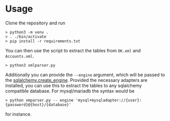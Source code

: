# Usage

Clone the repository and run

```
> python3 -m venv .
> . ./bin/activate
> pip install -r requirements.txt
```

You can then use the script to extract the tables from `OK.xml` and `Accounts.xml`.

```
> python3 xmlparser.py
```

Additionally you can provide the `--engine` argument, which will be passed to the [sqlalchemy.create_engine](https://docs.sqlalchemy.org/en/13/core/engines.html#database-urls). Provided the necessary adapters are installed, you can use this to extract the tables to any sqlalchemy compatible database.
For mysql/mariadb the syntax would be

```
> python xmparser.py -- engine 'mysql+mysqladapter://{user}:{password}@{host}/{database}'
``` 

for instance.